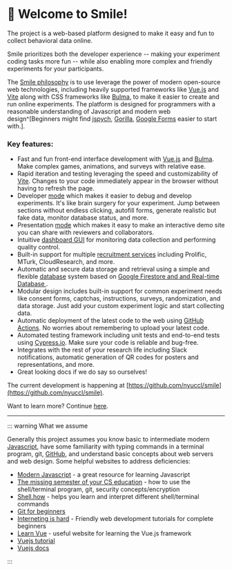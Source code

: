 # :wave: Welcome to Smile!

The <SmileText/> project is a web-based platform designed to make it easy and
fun to collect behavioral data online.

Smile prioritizes both the developer experience -- making your experiment coding
tasks more fun -- while also enabling more complex and friendly experiments for
your participants.

The [Smile philosophy](/principles) is to use leverage the power of modern
open-source web technologies, including heavily supported frameworks like
[Vue.js](https://vuejs.org) and [Vite](https://vitejs.dev) along with CSS
frameworks like [Bulma](https://bulma.io), to make it easier to create and run
online experiments. The platform is designed for programmers with a reasonable
understanding of Javascript and modern web design^[Beginners might find
[jspych](https://www.jspsych.org/), [Gorilla](https://gorilla.sc/),
[Google Forms](https://forms.google.com) easier to start with.].

### Key features:

- Fast and fun front-end interface development with [Vue.js](https://vuejs.org)
  and [Bulma](https://bulma.io). Make complex games, animations, and surveys
  with relative ease.
- Rapid iteration and testing leveraging the speed and customizability of
  [Vite](https://vitejs.dev). Changes to your code immediately appear in the
  browser without having to refresh the page.
- Developer [mode](/developing) which makes it easier to debug and develop
  experiments. It's like brain surgery for your experiment. Jump between
  sections without endless clicking, autofill forms, generate realistic but fake
  data, monitor database status, and more.
- Presentation [mode](/presentation) which makes it easy to make an interactive
  demo site you can share with reviewers and collaborators.
- Intuitive [dashboard GUI](/dashboard) for monitoring data collection and
  performing quality control.
- Built-in support for multiple [recruitment services](/recruitment) including
  Prolific, MTurk, CloudResearch, and more.
- Automatic and secure data storage and retrieval using a simple and flexible
  [database](/datastorage) system based on
  [Google Firestore and and Real-time Database ](https://firebase.google.com).
- Modular design includes built-in support for common experiment needs like
  consent forms, captchas, instructions, surveys, randomization, and data
  storage. Just add your custom experiment logic and start collecting data.
- Automatic deployment of the latest code to the web using
  [GitHub Actions](https://github.com/features/actions). No worries about
  remembering to upload your latest code.
- Automated testing framework including unit tests and end-to-end tests using
  [Cypress.io](https://www.cypress.io/). Make sure your code is reliable and
  bug-free.
- Integrates with the rest of your research life including Slack notifications,
  automatic generation of QR codes for posters and representations, and more.
- Great looking docs if we do say so ourselves!

The current development is happening at
[https://github.com/nyuccl/smile](https://github.com/nyuccl/smile).

Want to learn more? Continue [here](/requirements).

---

::: warning What we assume

Generally this project assumes you know basic to intermediate modern
[Javascript](https://javascript.info/), have some familiarity with typing
commands in a terminal program, git, [GitHub](https://github.com), and
understand basic concepts about web servers and web design. Some helpful
websites to address deficiencies:

- [Modern Javascript](https://javascript.info) - a great resource for learning
  Javascript
- [The missing semester of your CS education](https://missing.csail.mit.edu) -
  how to use the shell/terminal program, git, security concepts/encryption
- [Shell.how](https://www.shell.how) - helps you learn and interpret different
  shell/terminal commands
- [Git for beginners](https://medium.com/dwarsoft/git-for-beginners-part-i-basic-git-concepts-a7beb5a136d)
- [Interneting is hard](https://www.internetingishard.com) - Friendly web
  development tutorials for complete beginners
- [Learn Vue](https://learnvue.co) - useful website for learning the Vue.js
  framework
- [Vuejs tutorial](https://vuejs.org/tutorial/#step-1)
- [Vuejs docs](https://vuejs.org/guide/introduction.html)

:::
